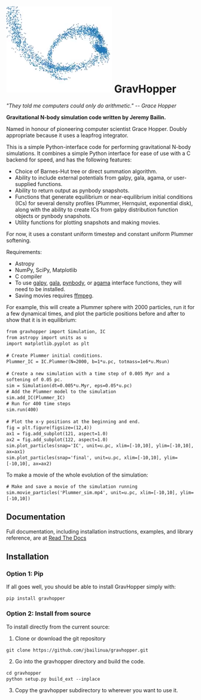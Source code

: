 # ![](ghop-frame.png) GravHopper

*"They told me computers could only do arithmetic." -- Grace Hopper*

**Gravitational N-body simulation code written by Jeremy Bailin.**

Named in honour of pioneering computer scientist Grace Hopper. Doubly appropriate
because it uses a leapfrog integrator.

This is a simple Python-interface code for performing gravitational N-body simulations. It combines a simple Python interface for ease of use with a C backend for speed, and has the following features:
 - Choice of Barnes-Hut tree or direct summation algorithm.
 - Ability to include external potentials from galpy, gala, agama, or user-supplied functions.
 - Ability to return output as pynbody snapshots.
 - Functions that generate equilibrium or near-equilibrium initial conditions (ICs) for
    several density profiles (Plummer, Hernquist, exponential disk), along with the ability
    to create ICs from galpy distribution function objects or pynbody snapshots.
 - Utility functions for plotting snapshots and making movies.
 
For now, it uses a constant uniform timestep and constant uniform Plummer softening.

Requirements:
 - Astropy
 - NumPy, SciPy, Matplotlib
 - C compiler
 - To use [galpy](https://github.com/jobovy/galpy), [gala](http://gala.adrian.pw/en/latest/),
    [pynbody](https://pynbody.github.io/pynbody/), or [agama](https://github.com/GalacticDynamics-Oxford/Agama) interface functions, they will need to be installed.
 - Saving movies requires [ffmpeg](https://www.ffmpeg.org/).

For example, this will create a Plummer sphere with 2000 particles, run it for a few dynamical times,
and plot the particle positions before and after to show that it is in equilibrium:

    from gravhopper import Simulation, IC
    from astropy import units as u
    import matplotlib.pyplot as plt
    
    # Create Plummer initial conditions.
    Plummer_IC = IC.Plummer(N=2000, b=1*u.pc, totmass=1e6*u.Msun)
    
    # Create a new simulation with a time step of 0.005 Myr and a softening of 0.05 pc.
    sim = Simulation(dt=0.005*u.Myr, eps=0.05*u.pc)
    # Add the Plummer model to the simulation
    sim.add_IC(Plummer_IC)
    # Run for 400 time steps
    sim.run(400)
    
    # Plot the x-y positions at the beginning and end.
    fig = plt.figure(figsize=(12,4))
    ax1 = fig.add_subplot(121, aspect=1.0)
    ax2 = fig.add_subplot(122, aspect=1.0)
    sim.plot_particles(snap='IC', unit=u.pc, xlim=[-10,10], ylim=[-10,10], ax=ax1)
    sim.plot_particles(snap='final', unit=u.pc, xlim=[-10,10], ylim=[-10,10], ax=ax2)
    
To make a movie of the whole evolution of the simulation:
    
    # Make and save a movie of the simulation running
    sim.movie_particles('Plummer_sim.mp4', unit=u.pc, xlim=[-10,10], ylim=[-10,10])

## Documentation

Full documentation, including installation instructions, examples, and library reference,
are at [Read The Docs](https://gravhopper.readthedocs.io)

## Installation

### Option 1: Pip

If all goes well, you should be able to install GravHopper simply with:
```
pip install gravhopper
```


### Option 2: Install from source

To install directly from the current source:

1. Clone or download the git repository
```
git clone https://github.com/jbailinua/gravhopper.git
```
2. Go into the gravhopper directory and build the code.
```
cd gravhopper
python setup.py build_ext --inplace
```    
3. Copy the gravhopper subdirectory to wherever you want to use it.

